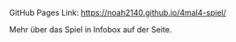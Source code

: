 GitHub Pages Link: https://noah2140.github.io/4mal4-spiel/

Mehr über das Spiel in Infobox auf der Seite.